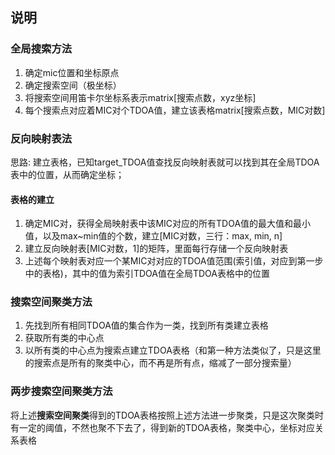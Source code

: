 ## 说明

### 全局搜索方法

1. 确定mic位置和坐标原点
2. 确定搜索空间（极坐标）
3. 将搜索空间用笛卡尔坐标系表示matrix[搜索点数，xyz坐标]
4. 每个搜索点对应着MIC对个TDOA值，建立该表格matrix[搜索点数，MIC对数]

### 反向映射表法

思路: 建立表格，已知target_TDOA值查找反向映射表就可以找到其在全局TDOA表中的位置，从而确定坐标；

#### 表格的建立

1. 确定MIC对，获得全局映射表中该MIC对应的所有TDOA值的最大值和最小值，以及max~min值的个数，建立[MIC对数，三行：max, min, n]
2. 建立反向映射表[MIC对数，1]的矩阵，里面每行存储一个反向映射表
3. 上述每个映射表对应一个某MIC对对应的TDOA值范围(索引值，对应到第一步中的表格)，其中的值为索引TDOA值在全局TDOA表格中的位置

### 搜索空间聚类方法

1. 先找到所有相同TDOA值的集合作为一类，找到所有类建立表格
2. 获取所有类的中心点
3. 以所有类的中心点为搜索点建立TDOA表格（和第一种方法类似了，只是这里的搜索点是所有的聚类中心，而不再是所有点，缩减了一部分搜索量）

### 两步搜索空间聚类方法

将上述**搜索空间聚类**得到的TDOA表格按照上述方法进一步聚类，只是这次聚类时有一定的阈值，不然也聚不下去了，得到新的TDOA表格，聚类中心，坐标对应关系表格


